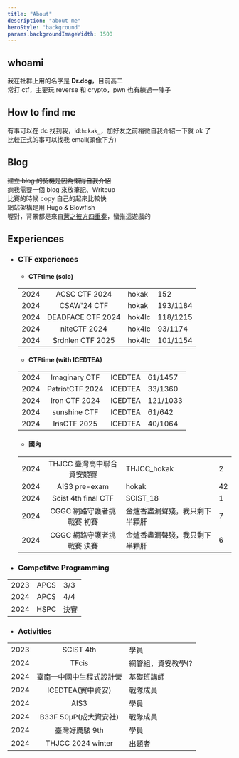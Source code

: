 ```yaml
---
title: "About"
description: "about me"
heroStyle: "background"
params.backgroundImageWidth: 1500
---
```


## whoami

我在社群上用的名字是 **Dr.dog**，目前高二  
常打 ctf，主要玩 reverse 和 crypto，pwn 也有練過一陣子

## How to find me

有事可以在 dc 找到我，id:`hokak_`，加好友之前稍微自我介紹一下就 ok 了  
比較正式的事可以找我 email(頭像下方)

## Blog

~~建立 blog 的契機是因為懶得自我介紹~~  
痾我需要一個 blog 來放筆記、Writeup  
比賽的時候 copy 自己的起來比較快  
網站架構是用 Hugo & Blowfish  
喔對，背景都是來自[蒼之彼方四重奏](https://store.steampowered.com/app/1044620/_/)，蠻推這遊戲的

## Experiences

- ### CTF experiences

  - #### CTFtime (solo)

  |      |                   |        |          |
  | :--- | :---------------: | :----- | :------- |
  | 2024 |   ACSC CTF 2024   | hokak  | 152      |
  | 2024 |    CSAW'24 CTF    | hokak  | 193/1184 |
  | 2024 | DEADFACE CTF 2024 | hok4lc | 118/1215 |
  | 2024 | niteCTF 2024      | hok4lc | 93/1174  |
  | 2024 | Srdnlen CTF 2025  | hok4lc | 101/1154 |

  - #### CTFtime (with ICEDTEA)

  |      |                 |         |          |
  | :--- | :-------------: | :------ | :------- |
  | 2024 |  Imaginary CTF  | ICEDTEA | 61/1457  |
  | 2024 | PatriotCTF 2024 | ICEDTEA | 33/1360  |
  | 2024 |  Iron CTF 2024  | ICEDTEA | 121/1033 |
  | 2024 |  sunshine CTF   | ICEDTEA | 61/642   |
  | 2024 |  IrisCTF 2025   | ICEDTEA | 40/1064  |

  - #### 國內

  |      |                            |                                |     |
  | :--- | :------------------------: | :----------------------------- | :-- |
  | 2024 | THJCC 臺灣高中聯合資安競賽 | THJCC_hokak                    | 2   |
  | 2024 |       AIS3 pre-exam        | hokak                          | 42  |
  | 2024 |    Scist 4th final CTF     | SCIST_18                       | 1   |
  | 2024 | CGGC 網路守護者挑戰賽 初賽 | 金爐香盡漏聲殘，我只剩下半顆肝 | 7   |
  | 2024 | CGGC 網路守護者挑戰賽 決賽 | 金爐香盡漏聲殘，我只剩下半顆肝 | 6   |

- ### Competitve Programming

|      |      |      |
| :--- | :--: | :--- |
| 2023 | APCS | 3/3  |
| 2024 | APCS | 4/4  |
| 2024 | HSPC | 決賽 |

- ### Activities

|      |                          |                    |
| :--- | :----------------------: | :----------------- |
| 2023 |        SCIST 4th         | 學員               |
| 2024 |          TFcis           | 網管組，資安教學(? |
| 2024 | 臺南一中國中生程式設計營 | 基礎班講師         |
| 2024 |    ICEDTEA(實中資安)     | 戰隊成員           |
| 2024 |           AIS3           | 學員               |
| 2024 |  B33F 50μP(成大資安社)   | 戰隊成員           |
| 2024 |      臺灣好厲駭 9th      | 學員               |
| 2024 |  THJCC 2024 winter     | 出題者              |
